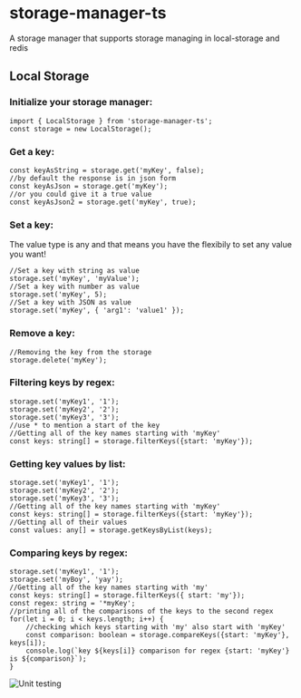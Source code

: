 # storage-manager-ts
A storage manager that supports storage managing in local-storage and redis

## Local Storage
### Initialize your storage manager:
```
import { LocalStorage } from 'storage-manager-ts';
const storage = new LocalStorage();
```

### Get a key:
```
const keyAsString = storage.get('myKey', false);
//by default the response is in json form
const keyAsJson = storage.get('myKey');
//or you could give it a true value
const keyAsJson2 = storage.get('myKey', true);
```

### Set a key:
The value type is any and that means you have the flexibily to set any value you want!
```
//Set a key with string as value
storage.set('myKey', 'myValue');
//Set a key with number as value
storage.set('myKey', 5);
//Set a key with JSON as value
storage.set('myKey', { 'arg1': 'value1' });
```

### Remove a key:
```
//Removing the key from the storage
storage.delete('myKey');
```

### Filtering keys by regex:
```
storage.set('myKey1', '1');
storage.set('myKey2', '2');
storage.set('myKey3', '3');
//use * to mention a start of the key
//Getting all of the key names starting with 'myKey'
const keys: string[] = storage.filterKeys({start: 'myKey'});
```

### Getting key values by list:
```
storage.set('myKey1', '1');
storage.set('myKey2', '2');
storage.set('myKey3', '3');
//Getting all of the key names starting with 'myKey'
const keys: string[] = storage.filterKeys({start: 'myKey'});
//Getting all of their values
const values: any[] = storage.getKeysByList(keys);
```

### Comparing keys by regex:
```
storage.set('myKey1', '1');
storage.set('myBoy', 'yay');
//Getting all of the key names starting with 'my'
const keys: string[] = storage.filterKeys({ start: 'my'});
const regex: string = '*myKey';
//printing all of the comparisons of the keys to the second regex 
for(let i = 0; i < keys.length; i++) {
    //checking which keys starting with 'my' also start with 'myKey'
    const comparison: boolean = storage.compareKeys({start: 'myKey'}, keys[i]);
    console.log(`key ${keys[i]} comparison for regex {start: 'myKey'} is ${comparison}`);
}
```

![Unit testing](https://github.com/danitseitlin/storage-manager-ts/workflows/Unit%20testing/badge.svg)